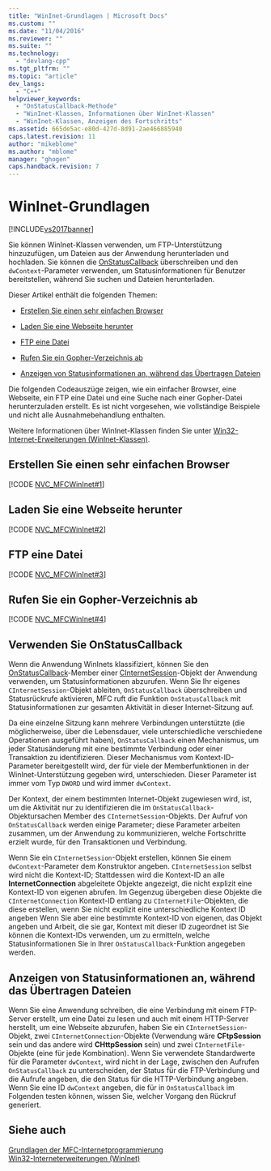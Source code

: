 ```yaml
---
title: "WinInet-Grundlagen | Microsoft Docs"
ms.custom: ""
ms.date: "11/04/2016"
ms.reviewer: ""
ms.suite: ""
ms.technology: 
  - "devlang-cpp"
ms.tgt_pltfrm: ""
ms.topic: "article"
dev_langs: 
  - "C++"
helpviewer_keywords: 
  - "OnStatusCallback-Methode"
  - "WinInet-Klassen, Informationen über WinInet-Klassen"
  - "WinInet-Klassen, Anzeigen des Fortschritts"
ms.assetid: 665de5ac-e80d-427d-8d91-2ae466885940
caps.latest.revision: 11
author: "mikeblome"
ms.author: "mblome"
manager: "ghogen"
caps.handback.revision: 7
---
```

# WinInet-Grundlagen
[!INCLUDE[vs2017banner](../assembler/inline/includes/vs2017banner.md)]

Sie können WinInet\-Klassen verwenden, um FTP\-Unterstützung hinzuzufügen, um Dateien aus der Anwendung herunterladen und hochladen.  Sie können die [OnStatusCallback](../Topic/CInternetSession::OnStatusCallback.md) überschreiben und den `dwContext`\-Parameter verwenden, um Statusinformationen für Benutzer bereitstellen, während Sie suchen und Dateien herunterladen.  
  
 Dieser Artikel enthält die folgenden Themen:  
  
-   [Erstellen Sie einen sehr einfachen Browser](#_core_create_a_very_simple_browser)  
  
-   [Laden Sie eine Webseite herunter](#_core_download_a_web_page)  
  
-   [FTP eine Datei](#_core_ftp_a_file)  
  
-   [Rufen Sie ein Gopher\-Verzeichnis ab](#_core_retrieve_a_gopher_directory)  
  
-   [Anzeigen von Statusinformationen an, während das Übertragen Dateien](#_core_display_progress_information_while_transferring_files)  
  
 Die folgenden Codeauszüge zeigen, wie ein einfacher Browser, eine Webseite, ein FTP eine Datei und eine Suche nach einer Gopher\-Datei herunterzuladen erstellt.  Es ist nicht vorgesehen, wie vollständige Beispiele und nicht alle Ausnahmebehandlung enthalten.  
  
 Weitere Informationen über WinInet\-Klassen finden Sie unter [Win32\-Internet\-Erweiterungen \(WinInet\-Klassen\)](../mfc/win32-internet-extensions-wininet.md).  
  
##  <a name="_core_create_a_very_simple_browser"></a> Erstellen Sie einen sehr einfachen Browser  
 [!CODE [NVC_MFCWinInet#1](../CodeSnippet/VS_Snippets_Cpp/NVC_MFCWinInet#1)]  
  
##  <a name="_core_download_a_web_page"></a> Laden Sie eine Webseite herunter  
 [!CODE [NVC_MFCWinInet#2](../CodeSnippet/VS_Snippets_Cpp/NVC_MFCWinInet#2)]  
  
##  <a name="_core_ftp_a_file"></a> FTP eine Datei  
 [!CODE [NVC_MFCWinInet#3](../CodeSnippet/VS_Snippets_Cpp/NVC_MFCWinInet#3)]  
  
##  <a name="_core_retrieve_a_gopher_directory"></a> Rufen Sie ein Gopher\-Verzeichnis ab  
 [!CODE [NVC_MFCWinInet#4](../CodeSnippet/VS_Snippets_Cpp/NVC_MFCWinInet#4)]  
  
## Verwenden Sie OnStatusCallback  
 Wenn die Anwendung WinInets klassifiziert, können Sie den [OnStatusCallback](../Topic/CInternetSession::OnStatusCallback.md)\-Member einer [CInternetSession](../mfc/reference/cinternetsession-class.md)\-Objekt der Anwendung verwenden, um Statusinformationen abzurufen.  Wenn Sie Ihr eigenes `CInternetSession`\-Objekt ableiten, `OnStatusCallback` überschreiben und Statusrückrufe aktivieren, MFC ruft die Funktion `OnStatusCallback` mit Statusinformationen zur gesamten Aktivität in dieser Internet\-Sitzung auf.  
  
 Da eine einzelne Sitzung kann mehrere Verbindungen unterstützte \(die möglicherweise, über die Lebensdauer, viele unterschiedliche verschiedene Operationen ausgeführt haben\), `OnStatusCallback` einen Mechanismus, um jeder Statusänderung mit eine bestimmte Verbindung oder einer Transaktion zu identifizieren.  Dieser Mechanismus vom Kontext\-ID\-Parameter bereitgestellt wird, der für viele der Memberfunktionen in der WinInet\-Unterstützung gegeben wird, unterschieden.  Dieser Parameter ist immer vom Typ `DWORD` und wird immer `dwContext`.  
  
 Der Kontext, der einem bestimmten Internet\-Objekt zugewiesen wird, ist, um die Aktivität nur zu identifizieren die im `OnStatusCallback`\-Objektursachen Member des `CInternetSession`\-Objekts.  Der Aufruf von `OnStatusCallback` werden einige Parameter; diese Parameter arbeiten zusammen, um der Anwendung zu kommunizieren, welche Fortschritte erzielt wurde, für den Transaktionen und Verbindung.  
  
 Wenn Sie ein `CInternetSession`\-Objekt erstellen, können Sie einem `dwContext`\-Parameter dem Konstruktor angeben.  `CInternetSession` selbst wird nicht die Kontext\-ID; Stattdessen wird die Kontext\-ID an alle **InternetConnection** abgeleitete Objekte angezeigt, die nicht explizit eine Kontext\-ID von eigenen abrufen.  Im Gegenzug übergeben diese Objekte die `CInternetConnection` Kontext\-ID entlang zu `CInternetFile`\-Objekten, die diese erstellen, wenn Sie nicht explizit eine unterschiedliche Kontext ID angeben  Wenn Sie aber eine bestimmte Kontext\-ID von eigenen, das Objekt angeben und Arbeit, die sie gar, Kontext mit dieser ID zugeordnet ist  Sie können die Kontext\-IDs verwenden, um zu ermitteln, welche Statusinformationen Sie in Ihrer `OnStatusCallback`\-Funktion angegeben werden.  
  
##  <a name="_core_display_progress_information_while_transferring_files"></a> Anzeigen von Statusinformationen an, während das Übertragen Dateien  
 Wenn Sie eine Anwendung schreiben, die eine Verbindung mit einem FTP\-Server erstellt, um eine Datei zu lesen und auch mit einem HTTP\-Server herstellt, um eine Webseite abzurufen, haben Sie ein `CInternetSession`\-Objekt, zwei `CInternetConnection`\-Objekte \(Verwendung wäre **CFtpSession** sein und das andere wird **CHttpSession** sein\) und zwei `CInternetFile`\-Objekte \(eine für jede Kombination\).  Wenn Sie verwendete Standardwerte für die Parameter `dwContext`, wird nicht in der Lage, zwischen den Aufrufen `OnStatusCallback` zu unterscheiden, der Status für die FTP\-Verbindung und die Aufrufe angeben, die den Status für die HTTP\-Verbindung angeben.  Wenn Sie eine ID `dwContext` angeben, die für in `OnStatusCallback` im Folgenden testen können, wissen Sie, welcher Vorgang den Rückruf generiert.  
  
## Siehe auch  
 [Grundlagen der MFC\-Internetprogrammierung](../mfc/mfc-internet-programming-basics.md)   
 [Win32\-Interneterweiterungen \(WinInet\)](../mfc/win32-internet-extensions-wininet.md)